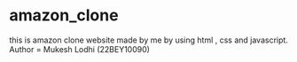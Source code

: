 # amazon_clone
this is amazon clone website made by me by using html , css and javascript.
Author = Mukesh Lodhi (22BEY10090)

